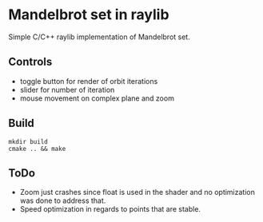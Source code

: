 # Mandelbrot set in raylib
Simple C/C++ raylib implementation of Mandelbrot set.

## Controls
 * toggle button for render of orbit iterations
 * slider for number of iteration
 * mouse movement on complex plane and zoom
 
## Build
```
mkdir build
cmake .. && make
```

## ToDo
 * Zoom just crashes since float is used in the shader and no optimization was done to address that.
 * Speed optimization in regards to points that are stable.
